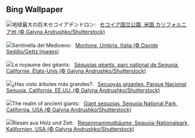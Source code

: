 ## Bing Wallpaper
![](https://www.bing.com/th?id=OHR.GiantSequoias_JA-JP1712203970_UHD.jpg&w=1000)地球最大の巨木セコイアデンドロン:&nbsp;&ensp;[セコイア国立公園, 米国 カリフォルニア州 (© Galyna Andrushko/Shutterstock)](https://www.bing.com/th?id=OHR.GiantSequoias_JA-JP1712203970_UHD.jpg)
<br><br/>
![](https://www.bing.com/th?id=OHR.FestivalMedioevo_IT-IT1145169158_UHD.jpg&w=1000)Sentinella del Medioevo:&nbsp;&ensp;[Montone, Umbria, Italia (© Davide Seddio/Gettz Images)](https://www.bing.com/th?id=OHR.FestivalMedioevo_IT-IT1145169158_UHD.jpg)
<br><br/>
![](https://www.bing.com/th?id=OHR.GiantSequoias_FR-FR6286299520_UHD.jpg&w=1000)Le royaume des géants:&nbsp;&ensp;[Séquoias géants, parc national de Sequoia, Californie, États-Unis (© Galyna Andrushko/Shutterstock)](https://www.bing.com/th?id=OHR.GiantSequoias_FR-FR6286299520_UHD.jpg)
<br><br/>
![](https://www.bing.com/th?id=OHR.GiantSequoias_ES-ES6715324180_UHD.jpg&w=1000)¿Has visto árboles más grandes?:&nbsp;&ensp;[Secuoyas gigantes, Parque Nacional Sequoia, California, EE.UU. (© Galyna Andrushko/Shutterstock)](https://www.bing.com/th?id=OHR.GiantSequoias_ES-ES6715324180_UHD.jpg)
<br><br/>
![](https://www.bing.com/th?id=OHR.GiantSequoias_EN-GB2106477767_UHD.jpg&w=1000)The realm of ancient giants:&nbsp;&ensp;[Giant sequoias, Sequoia National Park, California, USA (© Galyna Andrushko/Shutterstock)](https://www.bing.com/th?id=OHR.GiantSequoias_EN-GB2106477767_UHD.jpg)
<br><br/>
![](https://www.bing.com/th?id=OHR.GiantSequoias_DE-DE0297473056_UHD.jpg&w=1000)Riesen aus Holz und Zeit:&nbsp;&ensp;[Riesenmammutbäume, Sequoia-Nationalpark, Kalifornien, USA (© Galyna Andrushko/Shutterstock)](https://www.bing.com/th?id=OHR.GiantSequoias_DE-DE0297473056_UHD.jpg)
<br><br/>
